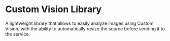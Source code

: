 # Custom Vision Library

A lightweight library that allows to easily analyze images using Custom Vision, with the ability to automatically resize the source before sending it to the service.

